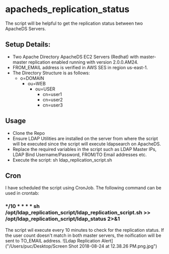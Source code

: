 # apacheds_replication_status
The script will be helpful to get the replication status between two ApacheDS Servers.

## Setup Details:
- Two Apache Directory ApacheDS EC2 Servers (Redhat) with master-master replication enabled running with version 2.0.0.AM24.
- FROM_EMAIL address is verified in AWS SES in region us-east-1.
- The Directory Structure is as follows:
  - o=DOMAIN
    - ou=WEB
      - ou=USER
        - cn=user1
        - cn=user2
        - cn=user3

## Usage
- Clone the Repo
- Ensure LDAP Utilities are installed on the server from where the script will be executed since the script will execute ldapsearch on ApacheDS.
- Replace the required variables in the script such as LDAP Master IPs, LDAP Bind Username/Password, FROM/TO Email addresses etc.
- Execute the script: sh ldap_replication_script.sh

## Cron
I have scheduled the script using CronJob. The following command can be used in crontab:
### */10 * * * * sh /opt/ldap_replication_script/ldap_replication_script.sh >> /opt/ldap_replication_script/ldap_status 2>&1
The script wil execute every 10 minutes to check for the replication status. If the user count doesn't match in both master servers, the noification will be sent to TO_EMAIL address.
![Ldap Replication Alert]("/Users/puc/Desktop/Screen Shot 2018-08-24 at 12.38.26 PM.png.jpg")
